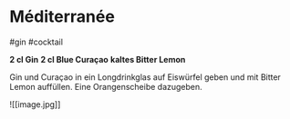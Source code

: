 # Méditerranée
#gin  #cocktail 

**2 cl Gin**
**2 cl Blue Curaçao**
**kaltes Bitter Lemon**

Gin und Curaçao in ein Longdrinkglas auf Eiswürfel geben und mit Bitter Lemon auffüllen. Eine Orangenscheibe dazugeben.

![[image.jpg]]